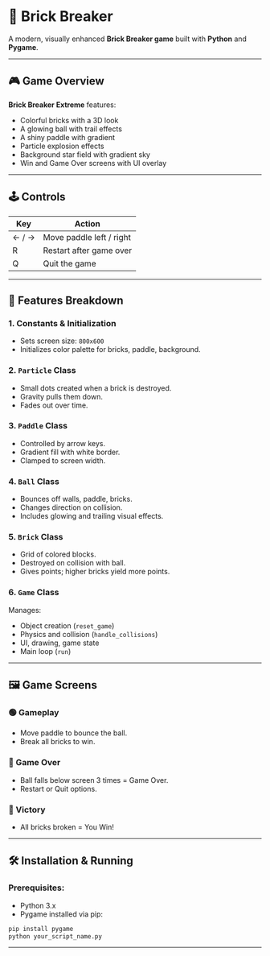 # 🧱 Brick Breaker 

A modern, visually enhanced **Brick Breaker game** built with **Python** and **Pygame**.

---

## 🎮 Game Overview

**Brick Breaker Extreme** features:
- Colorful bricks with a 3D look
- A glowing ball with trail effects
- A shiny paddle with gradient
- Particle explosion effects
- Background star field with gradient sky
- Win and Game Over screens with UI overlay

---

## 🕹 Controls

| Key         | Action                    |
|-------------|---------------------------|
| ← / →       | Move paddle left / right  |
| R           | Restart after game over   |
| Q           | Quit the game             |

---

## 🧩 Features Breakdown

### 1. Constants & Initialization
- Sets screen size: `800x600`
- Initializes color palette for bricks, paddle, background.

### 2. `Particle` Class
- Small dots created when a brick is destroyed.
- Gravity pulls them down.
- Fades out over time.

### 3. `Paddle` Class
- Controlled by arrow keys.
- Gradient fill with white border.
- Clamped to screen width.

### 4. `Ball` Class
- Bounces off walls, paddle, bricks.
- Changes direction on collision.
- Includes glowing and trailing visual effects.

### 5. `Brick` Class
- Grid of colored blocks.
- Destroyed on collision with ball.
- Gives points; higher bricks yield more points.

### 6. `Game` Class
Manages:
- Object creation (`reset_game`)
- Physics and collision (`handle_collisions`)
- UI, drawing, game state
- Main loop (`run`)

---

## 🖼 Game Screens

### 🟢 Gameplay
- Move paddle to bounce the ball.
- Break all bricks to win.

### 🔴 Game Over
- Ball falls below screen 3 times = Game Over.
- Restart or Quit options.

### 🎉 Victory
- All bricks broken = You Win!

---

## 🛠 Installation & Running

### Prerequisites:
- Python 3.x
- Pygame installed via pip:
```bash
pip install pygame
python your_script_name.py
```
___
